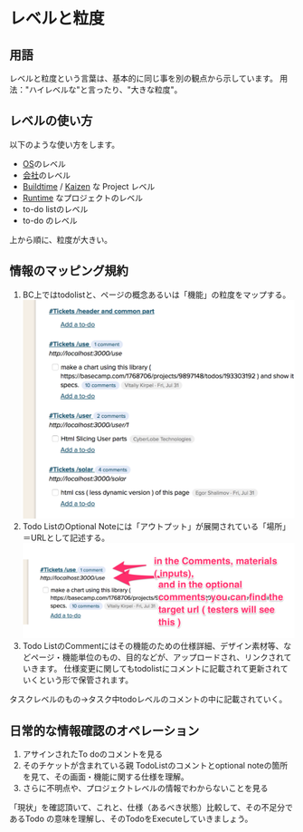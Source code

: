 レベルと粒度
=====
用語
-----
レベルと粒度という言葉は、基本的に同じ事を別の観点から示しています。
用法："ハイレベルな"と言ったり、"大きな粒度"。

レベルの使い方
-----
以下のような使い方をします。


- [OS](/OS)のレベル
- [会社](/Companies)のレベル
- [Buildtime](/Workflow/Vertical/Buildtime.md) / [Kaizen](/Workflow/Vertical/Kaizen.md) な Project レベル
- [Runtime](/Workflow/Vertical/Runtime.md) なプロジェクトのレベル
- to-do listのレベル
- to-do のレベル

上から順に、粒度が大きい。


情報のマッピング規約
-----------------------------------------------------------------

1. BC上ではtodolistと、ページの概念あるいは「機能」の粒度をマップする。![例](how_to_find_input_and_specs_00.png)
2. Todo ListのOptional Noteには「アウトプット」が展開されている「場所」＝URLとして記述する。![例](how_to_find_input_and_specs_01.png)
3. Todo ListのCommentにはその機能のための仕様詳細、デザイン素材等、などページ・機能単位のもの、目的などが、アップロードされ、リンクされていきます。
仕様変更に関してもtodolistにコメントに記載されて更新されていくという形で保管されます。

タスクレベルのもの→タスク中todoレベルのコメントの中に記載されていく。


日常的な情報確認のオペレーション
-----------------------------------------------------------------
1. アサインされたTo doのコメントを見る
2. そのチケットが含まれている親 TodoListのコメントとoptional noteの箇所を見て、その画面・機能に関する仕様を理解。
3. さらに不明点や、プロジェクトレベルの情報でわからないことを見る

「現状」を確認頂いて、これと、仕様（あるべき状態）比較して、その不足分であるTodo の意味を理解し、そのTodoをExecuteしていきましょう。